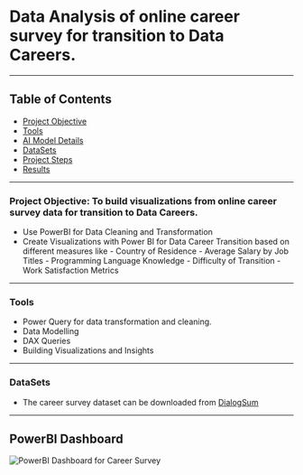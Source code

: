 # Data Analysis of online career survey for transition to Data Careers.
---
## Table of Contents
- [Project Objective](#project-objective)
- [Tools](#tools)
- [AI Model Details](#ai-model-details)
- [DataSets](#datasets)
- [Project Steps](#project-steps)
- [Results](#results)
---
### Project Objective: To build visualizations from online career survey data for transition to Data Careers.
* Use PowerBI for Data Cleaning and Transformation
* Create Visualizations with Power BI for Data Career Transition based on different measures like
             - Country of Residence
             - Average Salary by Job Titles
             - Programming Language Knowledge
             - Difficulty of Transition
             - Work Satisfaction Metrics 
---
### Tools
- Power Query for data transformation and cleaning.
- Data Modelling
- DAX Queries
- Building Visualizations and Insights
---
### DataSets 
- The career survey dataset can be downloaded from [DialogSum](https://github.com/NehaSharmaProjectPortfolio/DataAnalysis_CareerSurvey/blob/main/Power%20BI%20-%20Final%20Project.xlsx)
---
## PowerBI Dashboard
![PowerBI Dashboard for Career Survey](https://github.com/NehaSharmaProjectPortfolio/DataAnalysis_CareerSurvey/blob/main/DataCareerSurvey.png)
